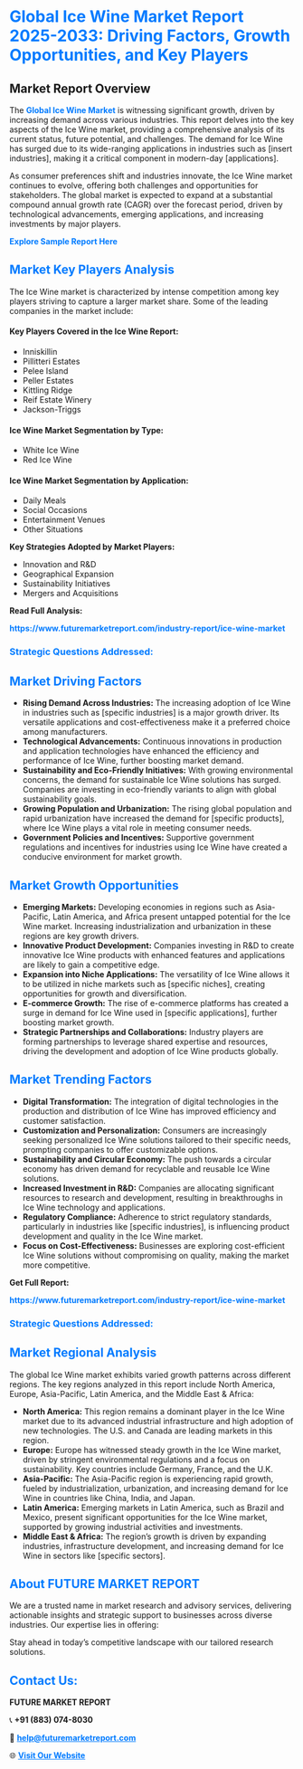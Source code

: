 <h1 style="color: #007BFF;">Global Ice Wine Market Report 2025-2033: Driving Factors, Growth Opportunities, and Key Players</h1>

<section id="overview">
<h2>Market Report Overview</h2>
<p>The <a href="https://www.futuremarketreport.com/industry-report/ice-wine-market" style="color: #007BFF; text-decoration: none;"><strong>Global Ice Wine Market</strong></a> is witnessing significant growth, driven by increasing demand across various industries. This report delves into the key aspects of the Ice Wine market, providing a comprehensive analysis of its current status, future potential, and challenges. The demand for Ice Wine has surged due to its wide-ranging applications in industries such as [insert industries], making it a critical component in modern-day [applications].</p>
<p>As consumer preferences shift and industries innovate, the Ice Wine market continues to evolve, offering both challenges and opportunities for stakeholders. The global market is expected to expand at a substantial compound annual growth rate (CAGR) over the forecast period, driven by technological advancements, emerging applications, and increasing investments by major players.</p>
</section>

<section id="overview">
<p><a href="https://www.futuremarketreport.com/request-sample/reportId=57163" style="color: #007BFF; text-decoration: none;"><strong>Explore Sample Report Here</strong></a></p>
</section>

<section id="key-players">
<h2 style="color: #007BFF;">Market Key Players Analysis</h2>
<p>The Ice Wine market is characterized by intense competition among key players striving to capture a larger market share. Some of the leading companies in the market include:</p>
<h4>Key Players Covered in the Ice Wine Report:</h4>
<ul><li>Inniskillin</li><li>Pillitteri Estates</li><li>Pelee Island</li><li>Peller Estates</li><li>Kittling Ridge</li><li>Reif Estate Winery</li><li>Jackson-Triggs</li></ul>
<h4>Ice Wine Market Segmentation by Type:</h4>
<ul><li>White Ice Wine</li><li>Red Ice Wine</li></ul>

<h4>Ice Wine Market Segmentation by Application:</h4>
<ul><li>Daily Meals</li><li>Social Occasions</li><li>Entertainment Venues</li><li>Other Situations</li></ul>
<p><strong>Key Strategies Adopted by Market Players:</strong></p>
<ul>
<li>Innovation and R&D</li>
<li>Geographical Expansion</li>
<li>Sustainability Initiatives</li>
<li>Mergers and Acquisitions</li>
</ul>
</section>

<section>
<p><strong>Read Full Analysis: </strong></p><a href="https://www.futuremarketreport.com/industry-report/ice-wine-market" style="color: #007BFF; text-decoration: none;"><strong>https://www.futuremarketreport.com/industry-report/ice-wine-market</strong></a>
<h3 style="color: #007BFF;">Strategic Questions Addressed:</h3>
</section>

<section id="driving-factors">
<h2 style="color: #007BFF;">Market Driving Factors</h2>
<ul>
<li><strong>Rising Demand Across Industries:</strong> The increasing adoption of Ice Wine in industries such as [specific industries] is a major growth driver. Its versatile applications and cost-effectiveness make it a preferred choice among manufacturers.</li>
<li><strong>Technological Advancements:</strong> Continuous innovations in production and application technologies have enhanced the efficiency and performance of Ice Wine, further boosting market demand.</li>
<li><strong>Sustainability and Eco-Friendly Initiatives:</strong> With growing environmental concerns, the demand for sustainable Ice Wine solutions has surged. Companies are investing in eco-friendly variants to align with global sustainability goals.</li>
<li><strong>Growing Population and Urbanization:</strong> The rising global population and rapid urbanization have increased the demand for [specific products], where Ice Wine plays a vital role in meeting consumer needs.</li>
<li><strong>Government Policies and Incentives:</strong> Supportive government regulations and incentives for industries using Ice Wine have created a conducive environment for market growth.</li>
</ul>
</section>

<section id="growth-opportunities">
<h2 style="color: #007BFF;">Market Growth Opportunities</h2>
<ul>
<li><strong>Emerging Markets:</strong> Developing economies in regions such as Asia-Pacific, Latin America, and Africa present untapped potential for the Ice Wine market. Increasing industrialization and urbanization in these regions are key growth drivers.</li>
<li><strong>Innovative Product Development:</strong> Companies investing in R&D to create innovative Ice Wine products with enhanced features and applications are likely to gain a competitive edge.</li>
<li><strong>Expansion into Niche Applications:</strong> The versatility of Ice Wine allows it to be utilized in niche markets such as [specific niches], creating opportunities for growth and diversification.</li>
<li><strong>E-commerce Growth:</strong> The rise of e-commerce platforms has created a surge in demand for Ice Wine used in [specific applications], further boosting market growth.</li>
<li><strong>Strategic Partnerships and Collaborations:</strong> Industry players are forming partnerships to leverage shared expertise and resources, driving the development and adoption of Ice Wine products globally.</li>
</ul>
</section>

<section id="trending-factors">
<h2 style="color: #007BFF;">Market Trending Factors</h2>
<ul>
<li><strong>Digital Transformation:</strong> The integration of digital technologies in the production and distribution of Ice Wine has improved efficiency and customer satisfaction.</li>
<li><strong>Customization and Personalization:</strong> Consumers are increasingly seeking personalized Ice Wine solutions tailored to their specific needs, prompting companies to offer customizable options.</li>
<li><strong>Sustainability and Circular Economy:</strong> The push towards a circular economy has driven demand for recyclable and reusable Ice Wine solutions.</li>
<li><strong>Increased Investment in R&D:</strong> Companies are allocating significant resources to research and development, resulting in breakthroughs in Ice Wine technology and applications.</li>
<li><strong>Regulatory Compliance:</strong> Adherence to strict regulatory standards, particularly in industries like [specific industries], is influencing product development and quality in the Ice Wine market.</li>
<li><strong>Focus on Cost-Effectiveness:</strong> Businesses are exploring cost-efficient Ice Wine solutions without compromising on quality, making the market more competitive.</li>
</ul>
</section>

<section>
<p><strong>Get Full Report: </strong></p><a href="https://www.futuremarketreport.com/industry-report/ice-wine-market" style="color: #007BFF; text-decoration: none;"><strong>https://www.futuremarketreport.com/industry-report/ice-wine-market</strong></a>
<h3 style="color: #007BFF;">Strategic Questions Addressed:</h3>
</section>


<section id="regional-analysis">
<h2 style="color: #007BFF;">Market Regional Analysis</h2>
<p>The global Ice Wine market exhibits varied growth patterns across different regions. The key regions analyzed in this report include North America, Europe, Asia-Pacific, Latin America, and the Middle East & Africa:</p>
<ul>
<li><strong>North America:</strong> This region remains a dominant player in the Ice Wine market due to its advanced industrial infrastructure and high adoption of new technologies. The U.S. and Canada are leading markets in this region.</li>
<li><strong>Europe:</strong> Europe has witnessed steady growth in the Ice Wine market, driven by stringent environmental regulations and a focus on sustainability. Key countries include Germany, France, and the U.K.</li>
<li><strong>Asia-Pacific:</strong> The Asia-Pacific region is experiencing rapid growth, fueled by industrialization, urbanization, and increasing demand for Ice Wine in countries like China, India, and Japan.</li>
<li><strong>Latin America:</strong> Emerging markets in Latin America, such as Brazil and Mexico, present significant opportunities for the Ice Wine market, supported by growing industrial activities and investments.</li>
<li><strong>Middle East & Africa:</strong> The region’s growth is driven by expanding industries, infrastructure development, and increasing demand for Ice Wine in sectors like [specific sectors].</li>
</ul>
</section>

<footer>
<h2 style="color: #007BFF;">About FUTURE MARKET REPORT</h2>
<p>We are a trusted name in market research and advisory services, delivering actionable insights and strategic support to businesses across diverse industries. Our expertise lies in offering:</p>

<p>Stay ahead in today’s competitive landscape with our tailored research solutions.</p>

<h2 style="color: #007BFF;">Contact Us:</h2>
<p><strong>FUTURE MARKET REPORT</strong></p>
<p>📞 <strong>+91 (883) 074-8030</strong></p>
<p>📧 <strong><a href="mailto:help@futuremarketreport.com" style="color: #007BFF;">help@futuremarketreport.com</a></strong></p>
<p>🌐 <strong><a href="https://www.futuremarketreport.com/" style="color: #007BFF;">Visit Our Website</a></strong></p>
</footer>